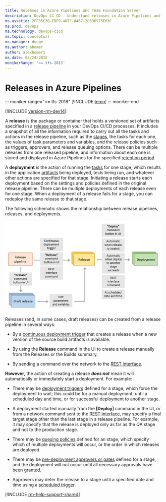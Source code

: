 ```yaml
---
title: Releases in Azure Pipelines and Team Foundation Server
description: DevOps CI CD - Understand releases in Azure Pipelines and Team Foundation Server (TFS)
ms.assetid: 2FF35C3B-FBF9-407F-8467-2D336973E63C
ms.prod: devops
ms.technology: devops-cicd
ms.topic: conceptual
ms.manager: douge
ms.author: ahomer
author: alexhomer1
ms.date: 08/24/2018
monikerRange: '>= tfs-2015'
---
```


# Releases in Azure Pipelines

::: moniker range="<= tfs-2018"
[!INCLUDE [temp](../_shared/concept-rename-note.md)]
::: moniker-end

[!INCLUDE [version-rm-dev14](../_shared/version-rm-dev14.md)]

A **release** is the package or container that holds a versioned set of artifacts
specified in a [release pipeline](index.md) in your DevOps CI/CD processes.
It includes a snapshot of all the information required to carry out all the tasks
and actions in the release pipeline, such as the
[stages](environments.md),
the tasks for each one, the values of task parameters
and variables, and the release policies such as triggers, approvers, and release
queuing options. There can be multiple releases from one released pipeline, and information
about each one is stored and displayed in Azure Pipelines for the specified
[retention period](../policies/retention.md#release).  

A **deployment** is the action of running the [tasks](../process/tasks.md)
for one stage, which results in the application
[artifacts](artifacts.md)
being deployed, tests being run, and whatever other
actions are specified for that stage. Initiating a release
starts each deployment based on the settings and policies defined in the original
release pipeline. There can be multiple deployments of each release even for one stage.
When a deployment of a release fails for a stage, you can redeploy the same release
to that stage.

The following schematic shows the relationship between release pipelines, releases, and deployments.

![Relationship between release pipelines, releases, and deployments](_img/release-deploy.png)

Releases (and, in some cases, draft releases) can be created from a release pipeline in several ways:

* By a [continuous deployment trigger](triggers.md)
  that creates a release when a new version of the source build artifacts is available.

* By using the **Release** command in the UI to create a release manually from the Releases or the Builds summary.

* By sending a command over the network to the [REST interface](../../integrate/index.md).

**However**, the action of creating a release **_does not_** mean it will automatically
or immediately start a deployment. For example:

* There may be [deployment triggers](triggers.md)
  defined for a stage, which force the deployment to wait; this could be for a manual
  deployment, until a scheduled day
  and time, or for successful deployment to another stage.

* A deployment started manually from the **[Deploy]** command in the UI,
  or from a network command sent to the [REST interface](../../integrate/index.md), may
  specify a final target stage other than the last stage in a release pipeline.
  For example, it may specify that the release is deployed only as far as the QA stage
  and not to the production stage.   

* There may be [queuing policies](environments.md#queuing-policies)
  defined for an stage, which specify which of multiple deployments will occur,
  or the order in which releases are deployed.

* There may be [pre-deployment approvers or gates](approvals/index.md)
  defined for a stage, and the deployment will not occur until all
  necessary approvals have been granted.

* Approvers may defer the release to a stage until a specified date and time using a
  [scheduled trigger](triggers.md#env-triggers).

[!INCLUDE [rm-help-support-shared](../_shared/rm-help-support-shared.md)]
